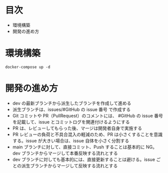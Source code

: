 # 目次

- 環境構築
- 開発の進め方

# 環境構築

```
docker-compose up -d
```

# 開発の進め方
- dev の最新ブランチから派生したブランチを作成して進める
- 派生ブランチは、issues/#GitHub の issue 番号 で作成する
- Git コミットや PR（PullRequest）のコメントには、 #GitHub の issue 番号 を記載して、issue とコミットログを関連付けるようにする
- PR は、レビューしてもらった後、マージは開発者自身で実施する
- PR レビューの負荷と不具合混入の軽減のため、PR は小さくすることを意識する。issue が大きい場合は、issue 自体を小さく分割する
- main ブランチに対して、直接コミット、Push することは基本的に NG。dev ブランチからマージして本番反映する流れとする
- dev ブランチに対しても基本的には、直接更新することは避ける。issue ごとの派生ブランチからマージして反映する流れとする